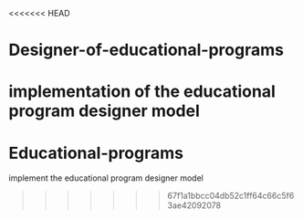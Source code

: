 <<<<<<< HEAD
# Designer-of-educational-programs
implementation of the educational program designer model
=======
# Educational-programs
implement the educational program designer model
>>>>>>> 67f1a1bbcc04db52c1ff64c66c5f63ae42092078
